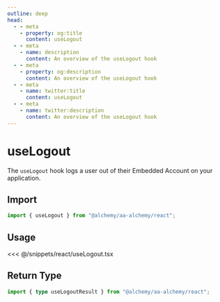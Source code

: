 ```yaml
---
outline: deep
head:
  - - meta
    - property: og:title
      content: useLogout
  - - meta
    - name: description
      content: An overview of the useLogout hook
  - - meta
    - property: og:description
      content: An overview of the useLogout hook
  - - meta
    - name: twitter:title
      content: useLogout
  - - meta
    - name: twitter:description
      content: An overview of the useLogout hook
---
```


# useLogout

The `useLogout` hook logs a user out of their Embedded Account on your application.

## Import

```ts
import { useLogout } from "@alchemy/aa-alchemy/react";
```

## Usage

<<< @/snippets/react/useLogout.tsx

## Return Type

```ts
import { type useLogoutResult } from "@alchemy/aa-alchemy/react";
```

